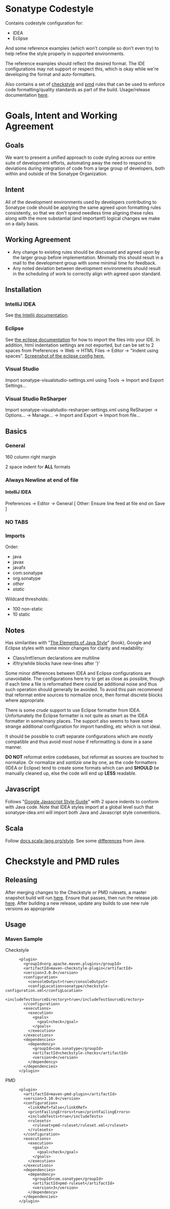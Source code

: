 <!--

    Copyright (c) 2011-present Sonatype, Inc. All rights reserved.
    Includes the third-party code listed at http://links.sonatype.com/products/clm/attributions.
    "Sonatype" is a trademark of Sonatype, Inc.

-->
# Sonatype Codestyle

Contains codestyle configuration for:

* IDEA
* Eclipse

And some reference examples (which won't compile so don't even try) to help refine the style properly in
supported environments.

The reference examples should reflect the desired format.  The IDE configurations may not support or respect this, 
which is okay while we're developing the format and auto-formatters.

Also contains a set of [checkstyle](https://github.com/checkstyle/checkstyle) and [pmd](https://pmd.github.io/) rules that can be used to enforce code formatting/quality standards as part of the build.
Usage/release documentation [here](#checkstyle-and-pmd-rules).

# Goals, Intent and Working Agreement

## Goals
We want to present a unified approach to code styling across our entire suite of development efforts, automating away
the need to respond to deviations during integration of code from a large group of developers, both within and outside
of the Sonatype Organization.

## Intent
All of the development environments used by developers contributing to Sonatype code should be applying the same agreed
upon formatting rules consistently, so that we don't spend needless time aligning these rules along with the more
substantial (and important!) logical changes we make on a daily basis.

## Working Agreement
- Any change to existing rules should be discussed and agreed upon by the larger group before implementation. Minimally
this should result in a mail to the development group with some minimal time for feedback.
- Any noted deviation between development environments should result in the scheduling of work to correctly align with 
agreed upon standard. 


## Installation

### IntelliJ IDEA

See [the Intellij documentation](https://www.jetbrains.com/help/idea/copying-code-style-settings.html).

### Eclipse

See [the eclipse documentation](http://help.eclipse.org/kepler/index.jsp?topic=%2Forg.eclipse.jdt.doc.user%2Freference%2Fpreferences%2Fjava%2Fcodestyle%2Fref-preferences-formatter.htm) for how to import the files into your IDE.
In addition, html indentation settings are not exported, but can be set to 2 spaces from Preferences -> Web -> HTML Files -> Editor -> "Indent using spaces". [Screenshot of the eclipse config here.](https://s3.amazonaws.com/uploads.hipchat.com/18157/88592/RSkQhq8UYnxf81Z/upload.png)

### Visual Studio

Import sonatype-visualstudio-settings.xml using Tools -> Import and Export Settings...

### Visual Studio ReSharper

Import sonatype-visualstudio-resharper-settings.xml using ReSharper -> Options... -> Manage... -> Import and Export -> Import from file...

## Basics

### General

160 column right margin

2 space indent for **ALL** formats

### Always Newline at end of file

#### IntelliJ IDEA

Preferences -&gt; Editor -&gt; General \[ Other: Ensure line feed at file end on Save \]

### NO TABS

### Imports

Order:

* java
* javax
* javafx
* com.sonatype
* org.sonatype
* _other_
* _static_

Wildcard thresholds:

* 100 non-static
* 10 static

## Notes

Has similarities with "[The Elements of Java Style][java style pdf]" (book), Google and Eclipse styles with some minor changes
for clarity and readability:

* Class/intf/enum declarations are multiline
* if/try/while blocks have new-lines after '}'

Some minor differences between IDEA and Eclipse configurations are unavoidable.  The configurations here try to get
as close as possible, though if each time a file is reformatted there could be additional noise and thus such operation
should generally be avoided.  To avoid this pain recommend that reformat entire sources to normalize once,
then format discrete blocks where appropriate.

There is some _crude_ support to use Eclipse formatter from IDEA.  Unfortunately the Eclipse formatter is not
quite as smart as the IDEA formatter in some/many places.  The support also seems to have some strange additional
configuration for import handling, etc which is not ideal.

It should be possible to craft separate configurations which are _mostly_ compatible and thus avoid _most_ noise if
reformatting is done in a sane manner.

**DO NOT** reformat entire codebases, but reformat as sources are touched to normalize.   Or normalize and _santizie_
one by one, as the code formatters (IDEA or Eclipse) tend to create some formats which can and **SHOULD** be manually
cleaned up, else the code will end up **LESS** readable.

## Javascript

Follows "[Google Javascript Style Guide][javascript style page]" with 2 space indents to conform with Java code. Note that IDEA styles import at a global level such that sonatype-idea.xml will import both Java and Javascript style conventions.

[java style pdf]:  http://its.lnpu.edu.ua/edocs1/new_doc/en/Vermeulen%20A.The%20elements%20of%20Java%20style.2001.pdf
[javascript style page]: https://google.github.io/styleguide/javascriptguide.xml

## Scala

Follow [docs.scala-lang.org/style](https://docs.scala-lang.org/style/).
See some [differences](java-scala-diff.md) from Java.


# Checkstyle and PMD rules

## Releasing
After merging changes to the Checkstyle or PMD rulesets, a master snapshot build will run [here](https://jenkins.zion.aws.s/job/cdi/job/tools/job/codestyle/job/master-snapshot/).
Ensure that passes, then run the release job [here](https://jenkins.zion.aws.s/job/cdi/job/tools/job/codestyle/job/release/).
After building a new release, update any builds to use new rule versions as appropriate

## Usage

### Maven Sample
Checkstyle
```
      <plugin>
        <groupId>org.apache.maven.plugins</groupId>
        <artifactId>maven-checkstyle-plugin</artifactId>
        <version>3.0.0</version>
        <configuration>
          <consoleOutput>true</consoleOutput>
          <configLocation>sonatype/checkstyle-configuration.xml</configLocation>
          <includeTestSourceDirectory>true</includeTestSourceDirectory>
        </configuration>
        <executions>
          <execution>
            <goals>
              <goal>check</goal>
            </goals>
          </execution>
        </executions>
        <dependencies>
          <dependency>
            <groupId>com.sonatype</groupId>
            <artifactId>checkstyle-checks</artifactId>
            <version>8</version>
          </dependency>
        </dependencies>
      </plugin>
```

PMD
```
      <plugin>
        <artifactId>maven-pmd-plugin</artifactId>
        <version>3.10.0</version>
        <configuration>
          <linkXRef>false</linkXRef>
          <printFailingErrors>true</printFailingErrors>
          <includeTests>true</includeTests>
          <rulesets>
            <ruleset>pmd-ruleset/ruleset.xml</ruleset>
          </rulesets>
        </configuration>
        <executions>
          <execution>
            <goals>
              <goal>check</goal>
            </goals>
          </execution>
        </executions>
        <dependencies>
          <dependency>
            <groupId>com.sonatype</groupId>
            <artifactId>pmd-ruleset</artifactId>
            <version>3</version>
          </dependency>
        </dependencies>
      </plugin>
```
